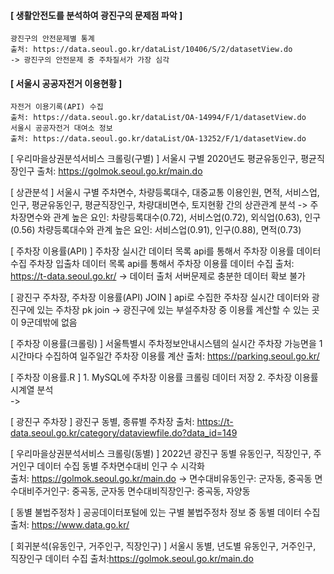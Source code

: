 #### [ 생활안전도를 분석하여 광진구의 문제점 파악 ] 
	광진구의 안전문제별 통계
	출처: https://data.seoul.go.kr/dataList/10406/S/2/datasetView.do
	-> 광진구의 안전문제 중 주차질서가 가장 심각

#### [ 서울시 공공자전거 이용현황 ]
	자전거 이용기록(API) 수집
	출처: https://data.seoul.go.kr/dataList/OA-14994/F/1/datasetView.do
	서울시 공공자전거 대여소 정보
	출처: https://data.seoul.go.kr/dataList/OA-13252/F/1/datasetView.do

[ 우리마을상권분석서비스 크롤링(구별) ]
	서울시 구별 2020년도 평균유동인구, 평균직장인구
	출처: https://golmok.seoul.go.kr/main.do

[ 상관분석 ]
	서울시 구별 주차면수, 차량등록대수, 대중교통 이용인원, 면적, 서비스업, 인구, 평균유동인구, 평균직장인구, 차량대비면수, 토지현황 간의 상관관계 분석
	-> 주차장면수와 관계 높은 요인: 차량등록대수(0.72), 서비스업(0.72), 외식업(0.63), 인구(0.56)
		차량등록대수와 관계 높은 요인: 서비스업(0.91), 인구(0.88), 면적(0.73)

[ 주차장 이용률(API) ]
	주차장 실시간 데이터 목록 api를 통해서 주차장 이용률 데이터 수집
	주차장 입출차 데이터 목록 api를 통해서 주차장 이용률 데이터 수집
	출처: https://t-data.seoul.go.kr/
	-> 데이터 출처 서버문제로 충분한 데이터 확보 불가

[ 광진구 주차장, 주차장 이용률(API) JOIN ]
	api로 수집한 주차장 실시간 데이터와 광진구에 있는 주차장 pk join
	-> 광진구에 있는 부설주차장 중 이용률 계산할 수 있는 곳이 9군데밖에 없음

[ 주차장 이용률(크롤링) ]
	서울특별시 주차정보안내시스템의 실시간 주차장 가능면을 1시간마다 수집하여 일주일간 주차장 이용률 계산
	출처: https://parking.seoul.go.kr/

[ 주차장 이용률.R ]
	1. MySQL에 주차장 이용률 크롤링 데이터 저장
	2. 주차장 이용률 시계열 분석  
	-> 

[ 광진구 주차장 ]
	광진구 동별, 종류별 주차장
	출처: https://t-data.seoul.go.kr/category/dataviewfile.do?data_id=149

[ 우리마을상권분석서비스 크롤링(동별) ]
	2022년 광진구 동별 유동인구, 직장인구, 주거인구 데이터 수집
	동별 주차면수대비 인구 수 시각화	
	출처: https://golmok.seoul.go.kr/main.do
	-> 면수대비유동인구: 군자동, 중곡동
		면수대비주거인구: 중곡동, 군자동
		면수대비직장인구: 중곡동, 자양동

[ 동별 불법주정차 ]
	공공데이터포털에 있는 구별 불법주정차 정보 중 동별 데이터 수집
	출처: https://www.data.go.kr/

[ 회귀분석(유동인구, 거주인구, 직장인구) ]
	서울시 동별, 년도별 유동인구, 거주인구, 직장인구 데이터 수집
	출처:https://golmok.seoul.go.kr/main.do
